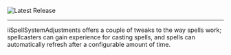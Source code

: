 ![Latest Release](https://img.shields.io/github/v/release/btigi/iiSpellSystemAdjustments?color=blue)

---

iiSpellSystemAdjustments offers a couple of tweaks to the way spells work; spellcasters can gain experience for casting spells, and spells can automatically refresh after a configurable amount of time.
